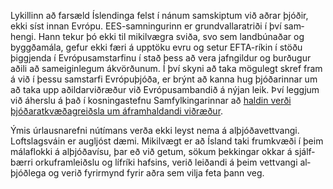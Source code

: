 Lykillinn að far­sæld Ís­lendinga felst í nánum sam­skiptum við aðrar þjóðir, ekki síst innan Evrópu. EES-samningurinn er grund­vallar­at­riði í því sam­hengi. Hann tekur þó ekki til mikil­vægra sviða, svo sem land­búnaðar og byggða­mála, gefur ekki færi á upp­töku evru og setur EFTA-ríkin í stöðu þiggj­enda í Evrópu­sam­starfinu í stað þess að vera jafn­gildur og burðugur aðili að sam­eigin­legum á­kvörðunum. Í því skyni að taka mögu­legt skref fram á við í þessu sam­starfi Evrópu­þjóða, er brýnt að kanna hug þjóðarinnar um að taka upp aðildar­við­ræður við Evrópu­sam­bandið á nýjan leik. Því leggjum við áherslu á það í kosningastefnu Samfylkingarinnar að <ins>haldin verði þjóðaratkvæðagreiðsla um áframhaldandi viðræður</ins>.

Ýmis úr­lausnar­efni nú­tímans verða ekki leyst nema á al­þjóða­vett­vangi. Lofts­lags­váin er aug­ljóst dæmi. Mikil­vægt er að Ís­land taki frum­kvæði í þeim mála­flokki á al­þjóða­vísu, þar eð við getum, sökum þekkingar okkar á sjálf­bærri orku­fram­leiðslu og líf­ríki hafsins, verið leiðandi á þeim vett­vangi al­þjóð­lega og verið fyrir­mynd fyrir aðra sem vilja feta þann veg.